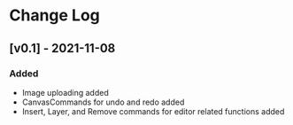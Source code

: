 # Change Log

## [v0.1] - 2021-11-08
### Added
* Image uploading added
* CanvasCommands for undo and redo added
* Insert, Layer, and Remove commands for editor related functions added